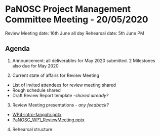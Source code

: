 PaNOSC Project Management Committee Meeting - 20/05/2020 
========================================================

Review Meeting date: 16th June all day
Rehearsal date: 5th June PM

Agenda
------	

1. Announcement: all deliverables for May 2020 submitted. 2 Milestones also due for May 2020

2. Current state of affairs for Review Meeting
  * List of invited attendees for review meeting shared 
  * Rough schedule shared
  * Draft Review Report template *-shared already?*

3. Review Meeting presentations - *any feedback?*
*  [WP4-intro-fangohr.pptx](https://github.com/panosc-eu/panosc/files/4712783/WP4-intro-fangohr.pptx)
*  [PaNOSC_WP1_ReviewMeeting.pptx](https://github.com/panosc-eu/panosc/files/4718000/PaNOSC_WP1_ReviewMeeting.pptx)
   
4. Rehearsal structure
